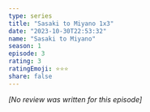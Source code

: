 ```yaml
---
type: series
title: "Sasaki to Miyano 1x3"
date: "2023-10-30T22:53:32"
name: "Sasaki to Miyano"
season: 1
episode: 3
rating: 3
ratingEmoji: ⭐️⭐️⭐️
share: false
---
```


_[No review was written for this episode]_
